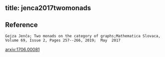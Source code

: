 title: jenca2017twomonads
---


## Reference

	Gejza Jenča; Two monads on the category of graphs;Mathematica Slovaca, Volume 69, Issue 2, Pages 257--266, 2019;  May  2017


[arxiv:1706.00081](https://arxiv.org/abs/1706.00081)